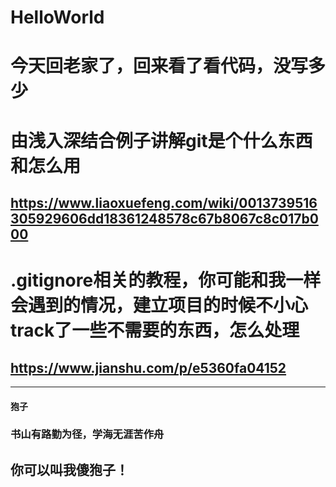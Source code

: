 # HelloWorld
# 

# 今天回老家了，回来看了看代码，没写多少
# 由浅入深结合例子讲解git是个什么东西和怎么用
## https://www.liaoxuefeng.com/wiki/0013739516305929606dd18361248578c67b8067c8c017b000
# .gitignore相关的教程，你可能和我一样会遇到的情况，建立项目的时候不小心track了一些不需要的东西，怎么处理
## https://www.jianshu.com/p/e5360fa04152
---
#### 狍子
### 书山有路勤为径，学海无涯苦作舟
## **你可以叫我傻狍子！**
